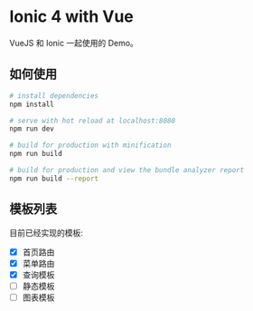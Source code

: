 # Ionic 4 with Vue

VueJS 和 Ionic 一起使用的 Demo。

## 如何使用

``` bash
# install dependencies
npm install

# serve with hot reload at localhost:8080
npm run dev

# build for production with minification
npm run build

# build for production and view the bundle analyzer report
npm run build --report
```

## 模板列表

目前已经实现的模板:

- [x] 首页路由
- [x] 菜单路由
- [x] 查询模板
- [ ] 静态模板
- [ ] 图表模板